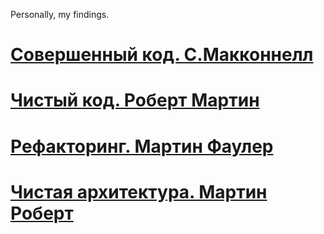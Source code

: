 Personally, my findings.

# [Совершенный код. С.Макконнелл](https://github.com/Jekahome/Read_books/blob/main/%D0%A1%D0%BE%D0%B2%D0%B5%D1%80%D1%88%D0%B5%D0%BD%D0%BD%D1%8B%D0%B9_%D0%BA%D0%BE%D0%B4_%D0%A1.%D0%9C%D0%B0%D0%BA%D0%BA%D0%BE%D0%BD%D0%BD%D0%B5%D0%BB%D0%BB.md)
# [Чистый код. Роберт Мартин](https://github.com/Jekahome/Read_books/blob/main/%D0%A7%D0%B8%D1%81%D1%82%D1%8B%D0%B9_%D0%BA%D0%BE%D0%B4_%D0%A0%D0%BE%D0%B1%D0%B5%D1%80%D1%82_%D0%9C%D0%B0%D1%80%D1%82%D0%B8%D0%BD.md)
# [Рефакторинг. Мартин Фаулер](https://github.com/Jekahome/Read_books/blob/main/%D0%A0%D0%B5%D1%84%D0%B0%D0%BA%D1%82%D0%BE%D1%80%D0%B8%D0%BD%D0%B3%2C_%D1%83%D0%BB%D1%83%D1%87%D1%88%D0%B5%D0%BD%D0%B8%D0%B5_%D1%81%D1%83%D1%89%D0%B5%D1%81%D1%82%D0%B2%D1%83%D1%8E%D1%89%D0%B5%D0%B3%D0%BE_%D0%BA%D0%BE%D0%B4%D0%B0_%D0%9C%D0%B0%D1%80%D1%82%D0%B8%D0%BD_%D0%A4%D0%B0%D1%83%D0%BB%D0%B5%D1%80.md)
# [Чистая архитектура. Мартин Роберт ](https://github.com/Jekahome/Read_books/blob/main/%D0%9C%D0%B0%D1%80%D1%82%D0%B8%D0%BD%20%D0%A0%D0%BE%D0%B1%D0%B5%D1%80%D1%82%20%D0%A7%D0%B8%D1%81%D1%82%D0%B0%D1%8F%20%D0%B0%D1%80%D1%85%D0%B8%D1%82%D0%B5%D0%BA%D1%82%D1%83%D1%80%D0%B0.%20%D0%98%D1%81%D0%BA%D1%83%D1%81%D1%81%D1%82%D0%B2%D0%BE%20%D1%80%D0%B0%D0%B7%D1%80%D0%B0%D0%B1%D0%BE%D1%82%D0%BA%D0%B8%20%D0%BF%D1%80%D0%BE%D0%B3%D1%80%D0%B0%D0%BC%D0%BC%D0%BD%D0%BE%D0%B3%D0%BE%20%D0%BE%D0%B1%D0%B5%D1%81%D0%BF%D0%B5%D1%87%D0%B5%D0%BD%D0%B8%D1%8F%20.md)
